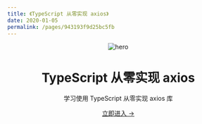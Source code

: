 ```yaml
---
title: 《TypeScript 从零实现 axios》
date: 2020-01-05
permalink: /pages/943193f9d25bc5fb
---
```


<main aria-labelledby="main-title" class="home">
  <header class="hero">
    <img src="https://cdn.jsdelivr.net/gh/xugaoyi/image_store/blog/20200105104632.png" alt="hero">
    <h1 id="main-title">TypeScript 从零实现 axios</h1>
    <p class="description">学习使用 TypeScript 从零实现 axios 库</p>
    <p class="action">
      <a href="/pages/e05dce83e5129785/" class="nav-link action-button">立即进入 →</a>
    </p>
  </header>
  <div class="custom content default"></div>
</main>

